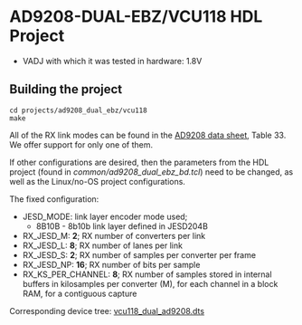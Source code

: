 <!-- no_build_example, no_no_os -->

# AD9208-DUAL-EBZ/VCU118 HDL Project

- VADJ with which it was tested in hardware: 1.8V

## Building the project

```
cd projects/ad9208_dual_ebz/vcu118
make
```

All of the RX link modes can be found in the [AD9208 data sheet](https://www.analog.com/media/en/technical-documentation/data-sheets/AD9208.pdf), Table 33. We offer support for only one of them.

If other configurations are desired, then the parameters from the HDL project (found in *common/ad9208_dual_ebz_bd.tcl*) need to be changed, as well as the Linux/no-OS project configurations.

The fixed configuration:

- JESD_MODE: link layer encoder mode used;
  - 8B10B - 8b10b link layer defined in JESD204B
- RX_JESD_M: **2**; RX number of converters per link
- RX_JESD_L: **8**; RX number of lanes per link
- RX_JESD_S: **2**; RX number of samples per converter per frame
- RX_JESD_NP: **16**; RX number of bits per sample
- RX_KS_PER_CHANNEL: **8**; RX number of samples stored in internal buffers in kilosamples per converter (M), for each channel in a block RAM, for a contiguous capture

Corresponding device tree: [vcu118_dual_ad9208.dts](https://github.com/analogdevicesinc/linux/blob/main/arch/microblaze/boot/dts/vcu118_dual_ad9208.dts)
